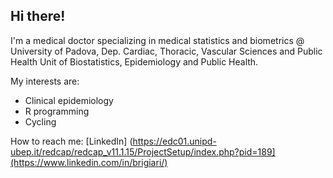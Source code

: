 ## Hi there!
I'm a medical doctor specializing in medical statistics and biometrics 
@ University of Padova, Dep. Cardiac, Thoracic, Vascular Sciences and Public Health 
Unit of Biostatistics, Epidemiology and Public Health.

My interests are:
- Clinical epidemiology
- R programming
- Cycling

How to reach me: [LinkedIn] (https://edc01.unipd-ubep.it/redcap/redcap_v11.1.15/ProjectSetup/index.php?pid=189](https://www.linkedin.com/in/brigiari/)
<!--
**brigiari/brigiari** is a ✨ _special_ ✨ repository because its `README.md` (this file) appears on your GitHub profile.

Here are some ideas to get you started:

- 🔭 I’m currently working on ...
- 🌱 I’m currently learning ...
- 👯 I’m looking to collaborate on ...
- 🤔 I’m looking for help with ...
- 💬 Ask me about ...
- 📫 How to reach me: ...
- 😄 Pronouns: ...
- ⚡ Fun fact: ...
-->
